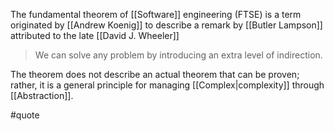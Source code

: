 The fundamental theorem of [[Software]] engineering (FTSE) is a term originated by [[Andrew Koenig]] to describe a remark by [[Butler Lampson]] attributed to the late [[David J. Wheeler]]

> We can solve any problem by introducing an extra level of indirection.

The theorem does not describe an actual theorem that can be proven; rather, it is a general principle for managing [[Complex|complexity]] through [[Abstraction]].

#quote